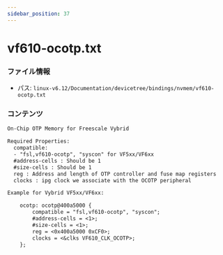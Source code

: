 ```yaml
---
sidebar_position: 37
---
```

# vf610-ocotp.txt

### ファイル情報

- パス: `linux-v6.12/Documentation/devicetree/bindings/nvmem/vf610-ocotp.txt`

### コンテンツ

```txt
On-Chip OTP Memory for Freescale Vybrid

Required Properties:
  compatible:
  - "fsl,vf610-ocotp", "syscon" for VF5xx/VF6xx
  #address-cells : Should be 1
  #size-cells : Should be 1
  reg : Address and length of OTP controller and fuse map registers
  clocks : ipg clock we associate with the OCOTP peripheral

Example for Vybrid VF5xx/VF6xx:

	ocotp: ocotp@400a5000 {
		compatible = "fsl,vf610-ocotp", "syscon";
		#address-cells = <1>;
		#size-cells = <1>;
		reg = <0x400a5000 0xCF0>;
		clocks = <&clks VF610_CLK_OCOTP>;
	};

```

